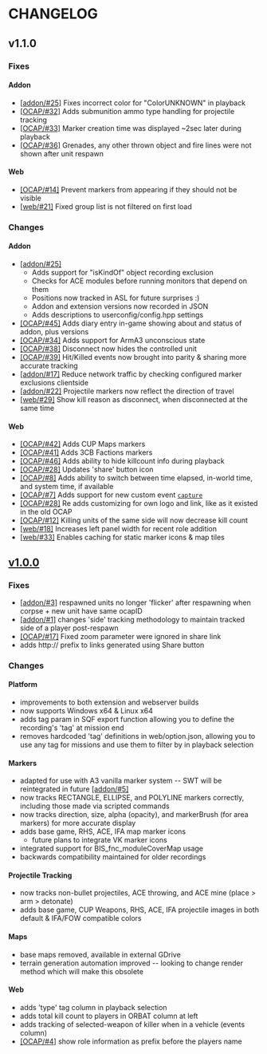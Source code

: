 # CHANGELOG

## v1.1.0

### Fixes

#### Addon
- [[addon/#25]](https://github.com/OCAP2/addon/pull/25) Fixes incorrect color for "ColorUNKNOWN" in playback
- [[OCAP/#32]](https://github.com/OCAP2/OCAP/issues/32) Adds submunition ammo type handling for projectile tracking
- [[OCAP/#33]](https://github.com/OCAP2/OCAP/issues/33) Marker creation time was displayed ~2sec later during playback
- [[OCAP/#36]](https://github.com/OCAP2/OCAP/issues/36) Grenades, any other thrown object and fire lines were not shown after unit respawn

#### Web
- [[OCAP/#14]](https://github.com/OCAP2/OCAP/issues/14) Prevent markers from appearing if they should not be visible
- [[web/#21]](https://github.com/OCAP2/web/pull/21) Fixed group list is not filtered on first load

### Changes

#### Addon
- [[addon/#25]](https://github.com/OCAP2/addon/pull/25)
	- Adds support for "isKindOf" object recording exclusion
	- Checks for ACE modules before running monitors that depend on them
	- Positions now tracked in ASL for future surprises :)
	- Addon and extension versions now recorded in JSON
	- Adds descriptions to userconfig/config.hpp settings
- [[OCAP/#45]](https://github.com/OCAP2/OCAP/issues/45) Adds diary entry in-game showing about and status of addon, plus versions
- [[OCAP/#34]](https://github.com/OCAP2/OCAP/issues/34) Adds support for ArmA3 unconscious state
- [[OCAP/#38]](https://github.com/OCAP2/OCAP/issues/38) Disconnect now hides the controlled unit
- [[OCAP/#39]](https://github.com/OCAP2/OCAP/issues/39) Hit/Killed events now brought into parity & sharing more accurate tracking
- [[addon/#17]](https://github.com/OCAP2/addon/pull/17) Reduce network traffic by checking configured marker exclusions clientside
- [[addon/#22]](https://github.com/OCAP2/addon/pull/22) Projectile markers now reflect the direction of travel
- [[web/#29]](https://github.com/OCAP2/web/pull/29) Show kill reason as disconnect, when disconnected at the same time

#### Web
- [[OCAP/#42]](https://github.com/OCAP2/OCAP/issues/42) Adds CUP Maps markers
- [[OCAP/#41]](https://github.com/OCAP2/OCAP/issues/41) Adds 3CB Factions markers
- [[OCAP/#46]](https://github.com/OCAP2/OCAP/issues/46) Adds ability to hide killcount info during playback
- [[OCAP/#28]](https://github.com/OCAP2/OCAP/issues/25) Updates 'share' button icon
- [[OCAP/#8]](https://github.com/OCAP2/OCAP/issues/8) Adds ability to switch between time elapsed, in-world time, and system time, if available
- [[OCAP/#7]](https://github.com/OCAP2/OCAP/issues/7) Adds support for new custom event [`capture`](https://github.com/OCAP2/OCAP/wiki/Custom-Game-Events#captured-captured)
- [[OCAP/#28]](https://github.com/OCAP2/OCAP/issues/27) Re adds customizing for own logo and link, like as it existed in the old OCAP
- [[OCAP/#12]](https://github.com/OCAP2/OCAP/issues/12) Killing units of the same side will now decrease kill count
- [[web/#18]](https://github.com/OCAP2/web/pull/18) Increases left panel width for recent role addition
- [[web/#33]](https://github.com/OCAP2/web/pull/33) Enables caching for static marker icons & map tiles

## [v1.0.0](https://github.com/OCAP2/OCAP/releases/tag/v1.0.0)

### Fixes
- [[addon/#3]](https://github.com/OCAP2/addon/pull/3) respawned units no longer 'flicker' after respawning when corpse + new unit have same ocapID
- [[addon/#1]](https://github.com/OCAP2/addon/pull/1) changes 'side' tracking methodology to maintain tracked side of a player post-respawn
- [[OCAP/#17]](https://github.com/OCAP2/OCAP/issues/17) Fixed zoom parameter were ignored in share link
- adds http:// prefix to links generated using Share button

### Changes

#### Platform
- improvements to both extension and webserver builds
- now supports Windows x64 & Linux x64
- adds tag param in SQF export function allowing you to define the recording's 'tag' at mission end
- removes hardcoded 'tag' definitions in web/option.json, allowing you to use any tag for missions and use them to filter by in playback selection

#### Markers
- adapted for use with A3 vanilla marker system -- SWT will be reintegrated in future [[addon/#5]](https://github.com/OCAP2/addon/issues/5)
- now tracks RECTANGLE, ELLIPSE, and POLYLINE markers correctly, including those made via scripted commands
- now tracks direction, size, alpha (opacity), and markerBrush (for area markers) for more accurate display
- adds base game, RHS, ACE, IFA map marker icons
	- future plans to integrate VK marker icons
- integrated support for BIS_fnc_moduleCoverMap usage
- backwards compatibility maintained for older recordings

#### Projectile Tracking
- now tracks non-bullet projectiles, ACE throwing, and ACE mine (place > arm > detonate)
- adds base game, CUP Weapons, RHS, ACE, IFA projectile images in both default & IFA/FOW compatible colors

#### Maps
- base maps removed, available in external GDrive
- terrain generation automation improved -- looking to change render method which will make this obsolete

#### Web
- adds 'type' tag column in playback selection
- adds total kill count to players in ORBAT column at left
- adds tracking of selected-weapon of killer when in a vehicle (events column)
- [[OCAP/#4]](https://github.com/OCAP2/OCAP/issues/4) show role information as prefix before the players name
